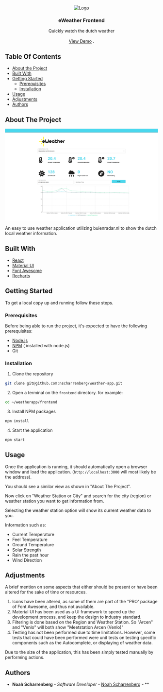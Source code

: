 <br/>
<p align="center">
  <a href="https://github.com/nscharrenberg/weather-app">
    <img src="https://introductie-cases.educom.nu/assets/images/eweather-logo-e008be849d6643601042bd5d80d566bc.png" alt="Logo" width="200" height="80">
  </a>

<h3 align="center">eWeather Frontend</h3>

  <p align="center">
    Quickly watch the dutch weather
    <br/>
    <br/>
    <a href="https://github.com/nscharrenberg/weather-app">View Demo</a>
    .
  </p>
</p>



## Table Of Contents

* [About the Project](#about-the-project)
* [Built With](#built-with)
* [Getting Started](#getting-started)
    * [Prerequisites](#prerequisites)
    * [Installation](#installation)
* [Usage](#usage)
* [Adjustments](#adjustments)
* [Authors](#authors)

## About The Project

![Screen Shot](https://github.com/nscharrenberg/weather-app/blob/dev/demo/frontend.png?raw=true)

An easy to use weather application utilizing buienradar.nl to show the dutch local weather information.

## Built With



* [React](https://reactjs.org/)
* [Material UI](https://mui.com/material-ui)
* [Font Awesome](https://fontawesome.com/v6)
* [Recharts](https://recharts.org/)

## Getting Started

To get a local copy up and running follow these steps.

### Prerequisites

Before being able to run the project, it's expected to have the following prerequisites:
- [Node.js](https://nodejs.org/en/)
- [NPM](https://www.npmjs.com/) ( installed with node.js)
- Git

### Installation

1. Clone the repository

```sh
git clone git@github.com:nscharrenberg/weather-app.git
```

2. Open a terminal on the `frontend` directory.
   for example:
```sh
cd ~/weatherapp/frontend
```

3. Install NPM packages

```sh
npm install
```

4. Start the application

```sh
npm start
```

## Usage

Once the application is running, it should automatically open a browser window and load the application. (`http://localhost:3000` will most likely be the address).

You should see a similar view as shown in "About The Project".

Now click on "Weather Station or City" and search for the city (region) or weather station you want to get information from.

Selecting the weather station option will show its current weather data to you.

Information such as:
- Current Temperature
- Feel Temperature
- Ground Temperature
- Solar Strength
- Rain the past hour
- Wind Direction

## Adjustments

A brief mention on some aspects that either should be present or have been altered for the sake of time or resources.

1.  Icons have been altered, as some of them are part of the "PRO' package of Font Awesome, and thus not available.
2. Material UI has been used as a UI framework to speed up the development process, and keep the design to industry standard.
3. Filtering is done based on the Region and Weather Station. So "Arcen" and "Venlo"  will both show "Meetstation Arcen (Venlo)"
4. Testing has not been performed due to time limitations. However, some tests that could have been performed were unit tests on testing specific components such as the Autocomplete, or displaying of weather data.

Due to the size of the application, this has been simply tested manually by performing actions.

## Authors

* **Noah Scharrenberg** - *Software Developer* - [Noah Scharrenberg](https://github.com/nscharrenberg/) - **